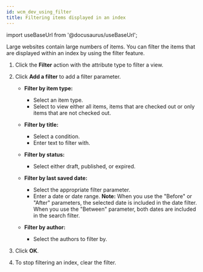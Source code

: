 ```yaml
---
id: wcm_dev_using_filter
title: Filtering items displayed in an index
---
```

import useBaseUrl from '@docusaurus/useBaseUrl';



Large websites contain large numbers of items. You can filter the items that are displayed within an index by using the filter feature.

1.  Click the **Filter** action with the attribute type to filter a view.

2.  Click **Add a filter** to add a filter parameter.

    -   **Filter by item type:**

        -   Select an item type.
        -   Select to view either all items, items that are checked out or only items that are not checked out.
    -   **Filter by title:**

        -   Select a condition.
        -   Enter text to filter with.
    -   **Filter by status:**

        -   Select either draft, published, or expired.
    -   **Filter by last saved date:**

        -   Select the appropriate filter parameter.
        -   Enter a date or date range.
        **Note:** When you use the "Before" or "After" parameters, the selected date is included in the date filter. When you use the "Between" parameter, both dates are included in the search filter.

    -   **Filter by author:**

        -   Select the authors to filter by.
3.  Click **OK**.

4.  To stop filtering an index, clear the filter.


